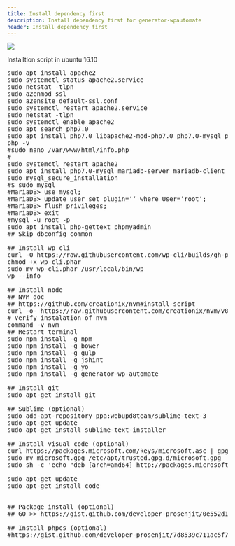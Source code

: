 ```yaml
---
title: Install dependency first
description: Install dependency first for generator-wpautomate
header: Install dependency first
---
```





<a href="https://www.youtube.com/watch?v=LQcaeldygc8" target="_blank">
<img class="image-left" src="https://img.youtube.com/vi/LQcaeldygc8/0.jpg">
</a>

Installtion script in ubuntu 16.10

<pre>
sudo apt install apache2
sudo systemctl status apache2.service
sudo netstat -tlpn
sudo a2enmod ssl 
sudo a2ensite default-ssl.conf 
sudo systemctl restart apache2.service
sudo netstat -tlpn
sudo systemctl enable apache2
sudo apt search php7.0
sudo apt install php7.0 libapache2-mod-php7.0 php7.0-mysql php7.0-xml php7.0-gd
php -v
#sudo nano /var/www/html/info.php
#<?php 
#phpinfo();
#?>
sudo systemctl restart apache2
sudo apt install php7.0-mysql mariadb-server mariadb-client
sudo mysql_secure_installation
#$ sudo mysql 
#MariaDB> use mysql;
#MariaDB> update user set plugin=’‘ where User=’root’;
#MariaDB> flush privileges;
#MariaDB> exit
#mysql -u root -p
sudo apt install php-gettext phpmyadmin
## Skip dbconfig common 

## Install wp cli 
curl -O https://raw.githubusercontent.com/wp-cli/builds/gh-pages/phar/wp-cli.phar
chmod +x wp-cli.phar
sudo mv wp-cli.phar /usr/local/bin/wp
wp --info

## Install node 
## NVM doc 
## https://github.com/creationix/nvm#install-script
curl -o- https://raw.githubusercontent.com/creationix/nvm/v0.32.1/install.sh | bash
# Verify instalation of nvm
command -v nvm
## Restart terminal
sudo npm install -g npm
sudo npm install -g bower
sudo npm install -g gulp
sudo npm install -g jshint
sudo npm install -g yo
sudo npm install -g generator-wp-automate

## Install git 
sudo apt-get install git

## Sublime (optional)
sudo add-apt-repository ppa:webupd8team/sublime-text-3
sudo apt-get update
sudo apt-get install sublime-text-installer

## Install visual code (optional)
curl https://packages.microsoft.com/keys/microsoft.asc | gpg --dearmor > microsoft.gpg
sudo mv microsoft.gpg /etc/apt/trusted.gpg.d/microsoft.gpg
sudo sh -c 'echo "deb [arch=amd64] http://packages.microsoft.com/repos/vscode stable main" > /etc/apt/sources.list.d/vscode.list'

sudo apt-get update
sudo apt-get install code


## Package install (optional)
## GO >> https://gist.github.com/developer-prosenjit/0e552d1e1fa850dfb5507d40e665e0ee

## Install phpcs (optional)
#https://gist.github.com/developer-prosenjit/7d8539c711ac5f76bd0199dca8f9c032
<pre>
